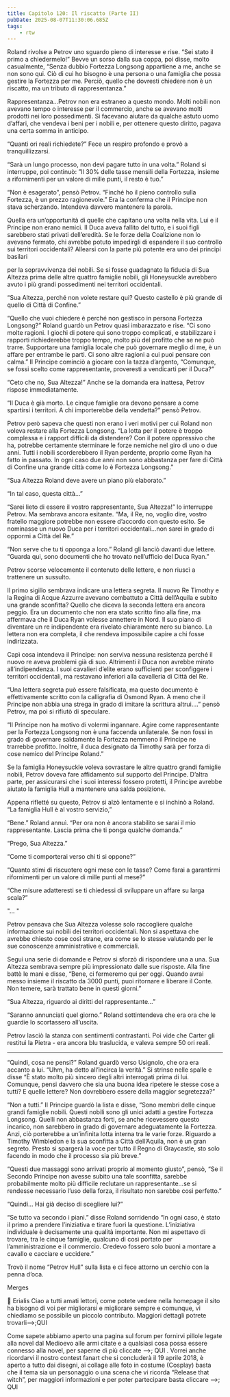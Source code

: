 ```yaml
---
title: Capitolo 120: Il riscatto (Parte II)
pubDate: 2025-08-07T11:30:06.685Z
tags:
    - rtw
---
```







Roland rivolse a Petrov uno sguardo pieno di interesse e rise. “Sei stato il primo a chiedermelo!” Bevve un sorso dalla sua coppa, poi disse, molto casualmente, “Senza dubbio Fortezza Longsong appartiene a me, anche se non sono qui. Ciò di cui ho bisogno è una persona o una famiglia che possa gestire la Fortezza per me. Perciò, quello che dovresti chiedere non è un riscatto, ma un tributo di rappresentanza.”






Rappresentanza…Petrov non era estraneo a questo mondo. Molti nobili non avevano tempo o interesse per il commercio, anche se avevano molti prodotti nei loro possedimenti. Si facevano aiutare da qualche astuto uomo d’affari, che vendeva i beni per i nobili e, per ottenere questo diritto, pagava una certa somma in anticipo.






“Quanti ori reali richiedete?” Fece un respiro profondo e provò a tranquillizzarsi.






“Sarà un lungo processo, non devi pagare tutto in una volta.” Roland si interruppe, poi continuò: ”Il 30% delle tasse mensili della Fortezza, insieme a rifornimenti per un valore di mille punti, il resto è tuo.”


 


“Non è esagerato”, pensò Petrov. “Finché ho il pieno controllo sulla Fortezza, è un prezzo ragionevole.” Era la conferma che il Principe non stava scherzando. Intendeva davvero mantenere la parola.






Quella era un’opportunità di quelle che capitano una volta nella vita. Lui e il Principe non erano nemici. Il Duca aveva fallito del tutto, e i suoi figli sarebbero stati privati dell’eredità. Se le forze della Coalizione non lo avevano fermato, chi avrebbe potuto impedirgli di espandere il suo controllo sui territori occidentali? Allearsi con la parte più potente era uno dei principi basilari


per la sopravvivenza dei nobili. Se si fosse guadagnato la fiducia di Sua Altezza prima delle altre quattro famiglie nobili, gli Honeysuckle avrebbero avuto i più grandi possedimenti nei territori occidentali.


 


“Sua Altezza, perché non volete restare qui? Questo castello è più grande di quello di Città di Confine.”






“Quello che vuoi chiedere è perché non gestisco in persona Fortezza Longsong?” Roland guardò un Petrov quasi imbarazzato e rise. “Ci sono molte ragioni. I giochi di potere qui sono troppo complicati, e stabilizzare i rapporti richiederebbe troppo tempo, molto più del profitto che se ne può trarre. Supportare una famiglia locale che può governare meglio di me, è un affare per entrambe le parti. Ci sono altre ragioni a cui puoi pensare con calma.” Il Principe cominciò a giocare con la tazza d’argento, “Comunque, se fossi scelto come rappresentante, proveresti a vendicarti per il Duca?”






“Ceto che no, Sua Altezza!” Anche se la domanda era inattesa, Petrov rispose immediatamente.






“Il Duca è già morto. Le cinque famiglie ora devono pensare a come spartirsi i territori. A chi importerebbe della vendetta?” pensò Petrov.


 


Petrov però sapeva che questi non erano i veri motivi per cui Roland non voleva restare alla Fortezza Longsong. “La lotta per il potere è troppo complessa e i rapport difficili da distendere? Con il potere oppressivo che ha, potrebbe certamente sterminare le forze nemiche nel giro di uno o due anni. Tutti i nobili scorderebbero il Ryan perdente, proprio come Ryan ha fatto in passato. In ogni caso due anni non sono abbastanza per fare di Città di Confine una grande città come lo è Fortezza Longsong.” 


 


“Sua Altezza Roland deve avere un piano più elaborato.”


 


 


“In tal caso, questa città…”






“Sarei lieto di essere il vostro rappresentante, Sua Altezza!” lo interruppe Petrov. Ma sembrava ancora esitante. “Ma, il Re, no, voglio dire, vostro fratello maggiore potrebbe non essere d’accordo con questo esito. Se nominasse un nuovo Duca per i territori occidentali…non sarei in grado di oppormi a Città del Re.”






“Non serve che tu ti opponga a loro.” Roland gli lanciò davanti due lettere. “Guarda qui, sono documenti che ho trovato nell’ufficio del Duca Ryan.”






Petrov scorse velocemente il contenuto delle lettere, e non riuscì a trattenere un sussulto.






Il primo sigillo sembrava indicare una lettera segreta. Il nuovo Re Timothy e la Regina di Acque Azzurre avevano combattuto a Città dell’Aquila e subito una grande sconfitta? Quello che diceva la seconda lettera era ancora peggio. Era un documento che non era stato scritto fino alla fine, ma affermava che il Duca Ryan volesse annettere in Nord. Il suo piano di diventare un re indipendente era rivelato chiaramente nero su bianco. La lettera non era completa, il che rendeva impossibile capire a chi fosse indirizzata.






Capì cosa intendeva il Principe: non serviva nessuna resistenza perché il nuovo re aveva problemi già di suo. Altrimenti il Duca non avrebbe mirato all’indipendenza. I suoi cavalieri d’elite erano sufficienti per sconfiggere i territori occidentali, ma restavano inferiori alla cavalleria di Città del Re.






“Una lettera segreta può essere falsificata, ma questo documento è effettivamente scritto con la calligrafia di Osmond Ryan. A meno che il Principe non abbia una strega in grado di imitare la scrittura altrui….” pensò Petrov, ma poi si rifiutò di speculare.






“Il Principe non ha motivo di volermi ingannare. Agire come rappresentante per la Fortezza Longsong non è una faccenda unilaterale. Se non fossi in grado di governare saldamente la Fortezza nemmeno il Principe ne trarrebbe profitto. Inoltre, il duca designato da Timothy sarà per forza di cose nemico del Principe Roland.”


 


Se la famiglia Honeysuckle voleva sovrastare le altre quattro grandi famiglie nobili, Petrov doveva fare affidamento sul supporto del Principe. D’altra parte, per assicurarsi che i suoi interessi fossero protetti, il Principe avrebbe aiutato la famiglia Hull a mantenere una salda posizione.






Appena rifletté su questo, Petrov si alzò lentamente e si inchinò a Roland. “La famiglia Hull è al vostro servizio,”






“Bene.” Roland annuì. “Per ora non è ancora stabilito se sarai il mio rappresentante. Lascia prima che ti ponga qualche domanda.”






“Prego, Sua Altezza.”






“Come ti comporterai verso chi ti si oppone?”






“Quanto stimi di riscuotere ogni mese con le tasse? Come farai a garantirmi rifornimenti per un valore di mille punti al mese?”






“Che misure adatteresti se ti chiedessi di sviluppare un affare su larga scala?”






"... "


 


Petrov pensava che Sua Altezza volesse solo raccogliere qualche informazione sui nobili dei territori occidentali. Non si aspettava che avrebbe chiesto cose così strane, era come se lo stesse valutando per le sue conoscenze amministrative e commerciali.






Seguì una serie di domande e Petrov si sforzò di rispondere una a una. Sua Altezza sembrava sempre più impressionato dalle sue risposte. Alla fine battè le mani e disse, “Bene, ci fermeremo qui per oggi. Quando avrai messo insieme il riscatto da 3000 punti, puoi ritornare e liberare il Conte. Non temere, sarà trattato bene in questi giorni.”






“Sua Altezza, riguardo ai diritti del rappresentante…”






“Saranno annunciati quel giorno.” Roland sottintendeva che era ora che le guardie lo scortassero all’uscita.


Petrov lasciò la stanza con sentimenti contrastanti. Poi vide che Carter gli restituì la Pietra - era ancora blu traslucida, e valeva sempre 50 ori reali.






*******************






“Quindi, cosa ne pensi?” Roland guardò verso Usignolo, che ora era accanto a lui. “Uhm, ha detto all’incirca la verità.” Si strinse nelle spalle e disse “È stato molto più sincero degli altri interrogati prima di lui. Comunque, pensi davvero che sia  una buona idea ripetere le stesse cose a tutti? E quelle lettere? Non dovrebbero essere della maggior segretezza?”






“Non a tutti.” Il Principe guardò la lista e disse, “Sono membri delle cinque grandi famiglie nobili. Questi nobili sono gli unici adatti a gestire Fortezza Longsong. Quelli non abbastanza forti, se anche ricevessero questo incarico, non sarebbero in grado di governare adeguatamente la Fortezza. Anzi, ciò porterebbe a un’infinita lotta interna tra le varie forze. Riguardo a Timothy Wimbledon e la sua sconfitta a Città dell’Aquila, non è un gran segreto. Presto si spargerà la voce per tutto il Regno di Graycastle, sto solo facendo in modo che il processo sia più breve.”


“Questi due massaggi sono arrivati proprio al momento giusto”, pensò, “Se il Secondo Principe non avesse subito una tale sconfitta, sarebbe probabilmente molto più difficile reclutare un rappresentante…se si rendesse necessario l’uso della forza, il risultato non sarebbe così perfetto.”


“Quindi… Hai già deciso di scegliere lui?”


“Se tutto va secondo i piani.” disse Roland sorridendo “In ogni caso, è stato il primo a prendere l’iniziativa e tirare fuori la questione. L’iniziativa individuale è decisamente una qualità importante. Non mi aspettavo di trovare, tra le cinque famiglie, qualcuno di così portato per l’amministrazione e il commercio. Credevo fossero solo buoni a montare a cavallo e cacciare e uccidere.”


Trovò il nome “Petrov Hull” sulla lista e ci fece attorno un cerchio con la penna d’oca.




Merges






💬 Erialis Ciao a tutti amati lettori, come potete vedere nella homepage il sito ha bisogno di voi per migliorarsi e migliorare sempre e comunque, vi chiediamo se possibile un piccolo contributo. Maggiori dettagli potrete trovarli-->;QUI 


Come sapete abbiamo aperto una pagina sul forum per fornirvi pillole legate alla novel dal Medioevo alle armi citate e a qualsiasi cosa possa essere connesso alla novel, per saperne di più cliccate -->; QUI . Vorrei anche ricordarvi il nostro contest fanart che si concluderà il 19 aprile 2018, è aperto a tutto dai disegni, ai collage alle foto in costume (Cosplay) basta che il tema sia un personaggio o una scena che vi ricorda “Release that witch”, per maggiori informazioni e per poter partecipare basta cliccare -->; QUI 
                                


                                



